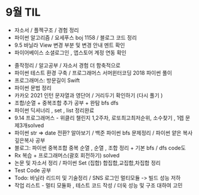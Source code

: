 # 9월 TIL
- 자소서 / 플젝구조 / 경험 정리
- 파이썬 알고리즘 / 요세푸스 boj 1158 / 블로그 코드 정리
- 9.5 바닐라 View 변경 부분 및 변경 안내 멘트 확인
- 파이어베이스 소셜로그인 , 앱스토어 계정 연동 확인

* 졸작정리 / 알고공부 / 자소서 경험 더 함축적으로
* 파이썬 테스트 환경 구축 / 프로그래머스 서머윈터코딩 2018 파이썬 풀이
* 프로그래머스: 방문길이 Swift
* 파이썬 문법 정리
* 카카오 2021 인턴 문자열과 영단어 / 거리두기 확인하기 (다시 풀기 )
* 조합/순열 + 중복조합 추가 공부 + 완탐 bfs dfs
* 파이썬 딕셔너리 , set , list 정리완료
* 9.14 프로그래머스 - 위클리 챌린지 1,2주차, 로또최고최저순위, 소수찾기 , 1렙 문제3개solved
* 파이썬 str => date 전환? 알아보기 / 백준 파이썬 bfs 문제정리 / 파이썬 얕은 복사 깊은복사 공부
* 블로그: 파이썬 중복조합 중복 순열 , 순열 , 조합 정리 + 기본 bfs / dfs code도
* Rx 복습 + 프로그래머스(괄호 회전하기) solved
* 논문 및 자소서 정리 / 파이썬 Set (집합) 합집합,교집합,차집합 정리
* Test Code 공부
* Todo: 바닐라 리드미 및 기술정리 / SNS 로그인 멀티모듈 -> 빌드 성능 저하
* 작업 리스트 - 멀티 모듈화 , 테스트 코드 작성 / 더욱 성능 및 구조 대하여 고민
